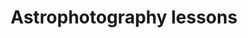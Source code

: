 ---
layout:       post
title:        "Astrophotography lessons"
url:          "/posts/spectral.html"
canonical_url: "/posts/spectral.html"
redirect_to: /posts/spectral.html
---